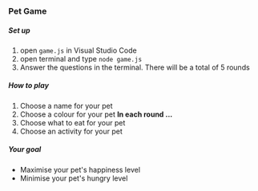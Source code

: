 ### Pet Game
##### Set up
1. open `game.js` in Visual Studio Code
2. open terminal and type `node game.js`
3. Answer the questions in the terminal. There will be a total of 5 rounds

##### How to play
1. Choose a name for your pet
2. Choose a colour for your pet
**In each round ...**
3. Choose what to eat for your pet
4. Choose an activity for your pet

##### Your goal
* Maximise your pet's happiness level
* Minimise your pet's hungry level
